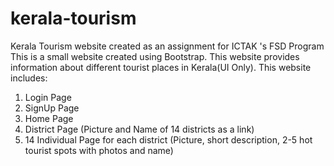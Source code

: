 # kerala-tourism
Kerala Tourism website created as an assignment for ICTAK 's FSD Program
This is a small website created using Bootstrap.
This website provides information about different tourist places in Kerala(UI Only).
This website includes:
1. Login Page
2. SignUp Page
3. Home Page
4. District Page (Picture and Name of 14 districts as a link)
5. 14 Individual Page for each district (Picture, short description, 2-5 hot tourist spots with photos and name)

